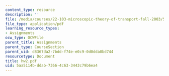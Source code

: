 ```yaml
---
content_type: resource
description: ''
file: /media/courses/22-103-microscopic-theory-of-transport-fall-2003/5aa5114bddab73664c633443c79b6ea4_hw2.pdf
file_type: application/pdf
learning_resource_types:
- Assignments
ocw_type: OCWFile
parent_title: Assignments
parent_type: CourseSection
parent_uid: d8367da2-7bdd-f74e-e0c9-0d0dda0bd744
resourcetype: Document
title: hw2.pdf
uid: 5aa5114b-ddab-7366-4c63-3443c79b6ea4
---
```

